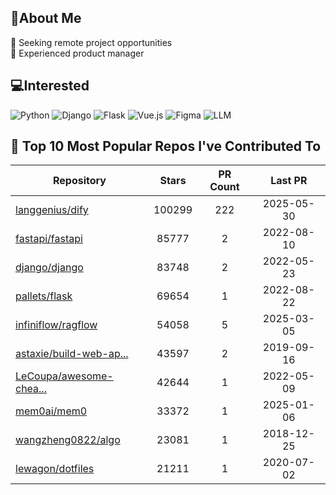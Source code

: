 ## 💫About Me 
👯 Seeking remote project opportunities   
🌱 Experienced product manager

## 💻Interested
![Python](https://img.shields.io/badge/python-3670A0?style=for-the-badge&logo=python&logoColor=ffdd54) ![Django](https://img.shields.io/badge/django-%23092E20.svg?style=for-the-badge&logo=django&logoColor=white) ![Flask](https://img.shields.io/badge/flask-%23000.svg?style=for-the-badge&logo=flask&logoColor=white) ![Vue.js](https://img.shields.io/badge/vuejs-%2335495e.svg?style=for-the-badge&logo=vuedotjs&logoColor=%234FC08D)  ![Figma](https://img.shields.io/badge/figma-%23F24E1E.svg?style=for-the-badge&logo=figma&logoColor=white) ![LLM](https://img.shields.io/badge/LLM-%23412991.svg?style=for-the-badge&logo=openai&logoColor=white)

## 🌟 Top 10 Most Popular Repos I've Contributed To

| Repository | Stars | PR Count | Last PR |
|-----|:---:|:---:|:---:|
| [langgenius/dify](https://github.com/langgenius/dify) | 100299 | 222 | 2025-05-30 |
| [fastapi/fastapi](https://github.com/fastapi/fastapi) | 85777 | 2 | 2022-08-10 |
| [django/django](https://github.com/django/django) | 83748 | 2 | 2022-05-23 |
| [pallets/flask](https://github.com/pallets/flask) | 69654 | 1 | 2022-08-22 |
| [infiniflow/ragflow](https://github.com/infiniflow/ragflow) | 54058 | 5 | 2025-03-05 |
| [astaxie/build-web-ap...](https://github.com/astaxie/build-web-application-with-golang) | 43597 | 2 | 2019-09-16 |
| [LeCoupa/awesome-chea...](https://github.com/LeCoupa/awesome-cheatsheets) | 42644 | 1 | 2022-05-09 |
| [mem0ai/mem0](https://github.com/mem0ai/mem0) | 33372 | 1 | 2025-01-06 |
| [wangzheng0822/algo](https://github.com/wangzheng0822/algo) | 23081 | 1 | 2018-12-25 |
| [lewagon/dotfiles](https://github.com/lewagon/dotfiles) | 21211 | 1 | 2020-07-02 |

